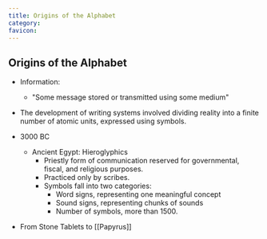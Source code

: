 ```yaml
---
title: Origins of the Alphabet
category: 
favicon: 
---
```


## Origins of the Alphabet

- Information:
	- "Some message stored or transmitted using some medium"
- The development of writing systems involved dividing reality into a finite number of atomic units, expressed using symbols.
- 3000 BC
	- Ancient Egypt: Hieroglyphics
		- Priestly form of communication reserved for governmental, fiscal, and religious purposes.
		- Practiced only by scribes.
		- Symbols fall into two categories:
			- Word signs, representing one meaningful concept
			- Sound signs, representing chunks of sounds
			- Number of symbols, more than 1500.

- From Stone Tablets to [[Papyrus]]
